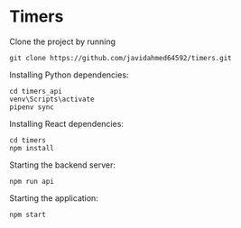 # Timers

Clone the project by running

```
git clone https://github.com/javidahmed64592/timers.git
```

Installing Python dependencies:

```
cd timers_api
venv\Scripts\activate
pipenv sync
```

Installing React dependencies:

```
cd timers
npm install
```

Starting the backend server:

```
npm run api
```

Starting the application:

```
npm start
```
